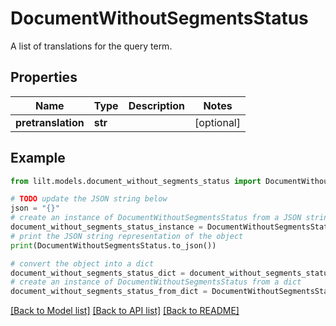# DocumentWithoutSegmentsStatus

A list of translations for the query term.

## Properties

Name | Type | Description | Notes
------------ | ------------- | ------------- | -------------
**pretranslation** | **str** |  | [optional] 

## Example

```python
from lilt.models.document_without_segments_status import DocumentWithoutSegmentsStatus

# TODO update the JSON string below
json = "{}"
# create an instance of DocumentWithoutSegmentsStatus from a JSON string
document_without_segments_status_instance = DocumentWithoutSegmentsStatus.from_json(json)
# print the JSON string representation of the object
print(DocumentWithoutSegmentsStatus.to_json())

# convert the object into a dict
document_without_segments_status_dict = document_without_segments_status_instance.to_dict()
# create an instance of DocumentWithoutSegmentsStatus from a dict
document_without_segments_status_from_dict = DocumentWithoutSegmentsStatus.from_dict(document_without_segments_status_dict)
```
[[Back to Model list]](../README.md#documentation-for-models) [[Back to API list]](../README.md#documentation-for-api-endpoints) [[Back to README]](../README.md)


